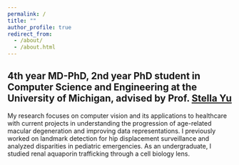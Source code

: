 ```yaml
---
permalink: /
title: ""
author_profile: true
redirect_from: 
  - /about/
  - /about.html
---
```


4th year MD-PhD, 2nd year PhD student in Computer Science and Engineering at the University of Michigan, advised by Prof. [Stella Yu](https://web.eecs.umich.edu/~stellayu/)
---

My research focuses on computer vision and its applications to healthcare with current projects in understanding the progression of age-related macular degeneration and improving data representations. I previously worked on landmark detection for hip displacement surveillance and analyzed disparities in pediatric emergencies. As an undergraduate, I studied renal aquaporin trafficking through a cell biology lens.

<!-- My research focuses on computer vision and its applications to healthcare with current projects in hierarchical classification and forecasting. I previously worked on hip landmark detection and analyzed disparities in pediatric emergencies. As an undergraduate, I studied renal aquaporin trafficking from a cell biology lens. -->